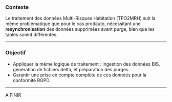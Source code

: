 ### Contexte

Le traitement des données Multi-Risques Habitation (TPO2MRH) suit la même problématique que pour le cas prodauto, nécessitant une **resynchronisation** des données supprimées avant purge, bien que les tables soient différentes.

---

### Objectif

* Appliquer la même logique de traitement : ingestion des données BIS, génération de fichiers delta, et préparation des purges.
* Garantir une prise en compte complète de ces données pour la conformité RGPD.


---

A FINIR